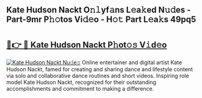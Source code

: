 ## Kate Hudson Nackt O𝚗𝚕yf𝚊ns L𝚎a𝚔ed N𝚞𝚍es - Part-9mr P𝚑𝚘tos Vi𝚍𝚎o - H𝚘𝚝 Part L𝚎a𝚔s 49pq5

# <h2><a href="http://kfdocl.oniu.top/?m=Kate+Hudson+Nackt">🔗👉 🔴 Kate Hudson Nackt P𝚑ot𝚘𝚜 V𝚒d𝚎o</a></h2>

[![Kate Hudson Nackt Nu𝚍e𝚜](https://i.imgur.com/0qMVB7G.gif)](http://kfdocl.oniu.top/?m=Kate+Hudson+Nackt)
Online entertainer and digital artist Kate Hudson Nackt, famed for creating and sharing dance and lifestyle content via solo and collaborative dance routines and short videos. Inspiring role model Kate Hudson Nackt, recognized for their outstanding accomplishments and commitment to making a difference.  
